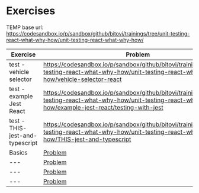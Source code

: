 # Exercises

TEMP base url: https://codesandbox.io/p/sandbox/github/bitovi/trainings/tree/unit-testing-react-what-why-how/unit-testing-react-what-why-how/

| Exercise                        | Problem                                                                                                                                                            | Solution                                                                                                                                                  |
| ------------------------------- | ------------------------------------------------------------------------------------------------------------------------------------------------------------------ | --------------------------------------------------------------------------------------------------------------------------------------------------------- |
| test - vehicle selector         | https://codesandbox.io/p/sandbox/github/bitovi/trainings/tree/unit-testing-react-what-why-how/unit-testing-react-what-why-how/vehicle-selector-react               | ---                                                                                                                                                       |
| test - example Jest React       | https://codesandbox.io/p/sandbox/github/bitovi/trainings/tree/unit-testing-react-what-why-how/unit-testing-react-what-why-how/example-jest-react/testing-with-jest | ---                                                                                                                                                       |
| test - THIS-jest-and-typescript | https://codesandbox.io/p/sandbox/github/bitovi/trainings/tree/unit-testing-react-what-why-how/unit-testing-react-what-why-how/THIS-jest-and-typescript             | ---                                                                                                                                                       |
| Basics                          | [Problem](https://codesandbox.io/p/sandbox/github/bitovi/trainings/tree/unit-testing-react-what-why-how/unit-testing-react-what-why-how/Basics/problem)            | [Solution](https://codesandbox.io/p/sandbox/github/bitovi/trainings/tree/unit-testing-react-what-why-how/unit-testing-react-what-why-how/Basics/solution) |
| ---                             | [Problem]()                                                                                                                                                        | [Solution]()                                                                                                                                              |
| ---                             | [Problem]()                                                                                                                                                        | [Solution]()                                                                                                                                              |
| ---                             | [Problem]()                                                                                                                                                        | [Solution]()                                                                                                                                              |
